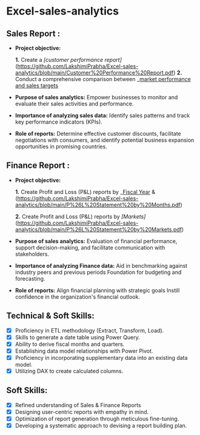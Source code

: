 # Excel-sales-analytics
## Sales Report :


- **Project objective:** 

    **1.** Create a _[customer performance report]_(https://github.com/LakshimiPrabha/Excel-sales-analytics/blob/main/Customer%20Performance%20Report.pdf)
    **2.** Conduct a comprehensive comparison between _[market performance and sales targets](https://github.com/LakshimiPrabha/Excel-sales-analytics/blob/main/Market%20Performance%20vs%20Target%20Report.pdf)

- **Purpose of sales analytics:** Empower businesses to monitor and evaluate their sales activities and performance.

- **Importance of analyzing sales data:** Identify sales patterns and track key performance indicators (KPIs).

- **Role of reports:** Determine effective customer discounts, facilitate negotiations with consumers, and identify potential business expansion opportunities in promising countries.


## Finance Report :

- **Project objective:** 

    **1.** Create Profit and Loss (P&L) reports by _[Fiscal Year](https://github.com/LakshimiPrabha/Excel-sales-analytics/blob/main/P%26L%20Statement%20by%20Fiscal%20Year.pdf) & (https://github.com/LakshimiPrabha/Excel-sales-analytics/blob/main/P%26L%20Statement%20by%20Months.pdf)

   **2.** Create Profit and Loss (P&L) reports by _[Markets]_(https://github.com/LakshimiPrabha/Excel-sales-analytics/blob/main/P%26L%20Statement%20by%20Markets.pdf)

- **Purpose of sales analytics:** Evaluation of financial performance, support decision-making, and facilitate communication with stakeholders.

- **Importance of analyzing Finance data:** Aid in benchmarking against industry peers and previous periods Foundation for budgeting and forecasting.

- **Role of reports:** Align financial planning with strategic goals Instill confidence in the organization's financial outlook.


## Technical & Soft Skills:
- [x]	Proficiency in ETL methodology (Extract, Transform, Load).
- [x]	Skills to generate a date table using Power Query.
- [x]	Ability to derive fiscal months and quarters.
- [x]	Establishing data model relationships with Power Pivot.
- [x]	Proficiency in incorporating supplementary data into an existing data model.
- [x]	Utilizing DAX to create calculated columns.

## Soft Skills:
- [x]	Refined understanding of Sales & Finance Reports
- [x]	Designing user-centric reports with empathy in mind.
- [x]	Optimization of report generation through meticulous fine-tuning.
- [x]	Developing a systematic approach to devising a report building plan.
